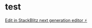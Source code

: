 # test

[Edit in StackBlitz next generation editor ⚡️](https://stackblitz.com/~/github.com/sravankumarnarla/test)